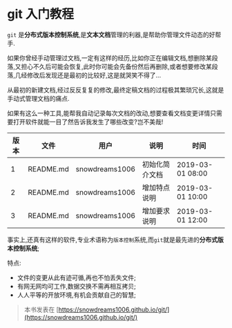 # git 入门教程

`git` 是**分布式版本控制系统**,是**文本文档**管理的利器,是帮助你管理文件动态的好帮手.

如果你曾经手动管理过文档,一定有这样的经历,比如你正在编辑文档,想删除某段落,又担心不久后可能会恢复,此时你可能会先备份然后再删除,或者想要修改某段落,几经修改后发现还是最初的比较好,这是就哭笑不得了...

从最初的新建文档,经过反反复复的修改,最终定稿文档的过程极其繁琐冗长,这就是手动式管理文档的痛点.

如果有这么一种工具,能帮我自动记录每次文档的改动,想要查看文档变更详情只需要打开软件就能一目了然告诉我发生了哪些改变?岂不美哉!

|版本|文件|用户|说明|时间|
|-|-|-|-|-|
|1|README.md|snowdreams1006|初始化简介文档|2019-03-01 08:00|
|2|README.md|snowdreams1006|增加特点说明|2019-03-01 10:00|
|3|README.md|snowdreams1006|增加要求说明|2019-03-01 12:00|

事实上,还真有这样的软件,专业术语称为`版本控制`系统,而`git`就是最先进的**分布式版本控制系统**;

特点:

- 文件的变更从此有迹可循,再也不怕丢失文件;
- 有网无网均可工作,数据交换不需再相互拷贝;
- 人人平等的开放环境,有机会贡献自己的智慧;

> 本书发表在 [https://snowdreams1006.github.io/git/](https://snowdreams1006.github.io/git/)